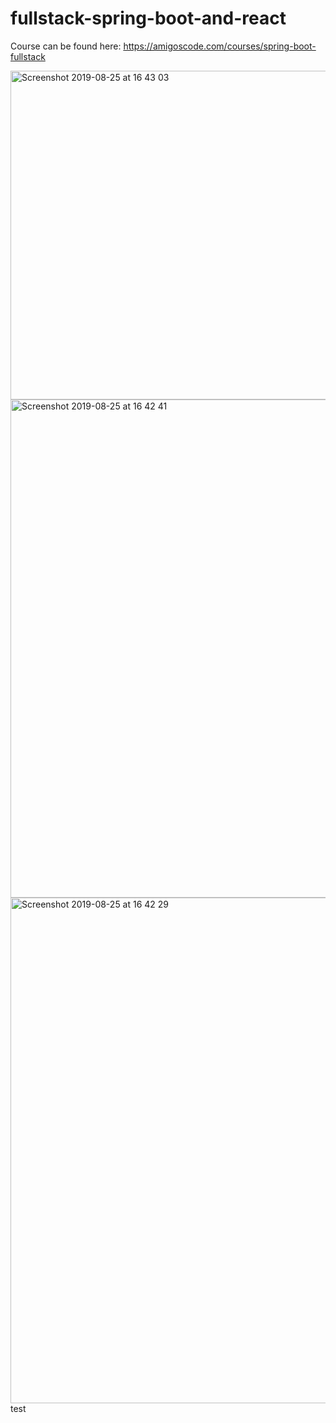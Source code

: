 # fullstack-spring-boot-and-react

Course can be found here: https://amigoscode.com/courses/spring-boot-fullstack

<img width="526" alt="Screenshot 2019-08-25 at 16 43 03" src="https://user-images.githubusercontent.com/40702606/63652369-7fb28980-c757-11e9-96a7-b722bf6b8a34.png">

</br> 

<img width="797" alt="Screenshot 2019-08-25 at 16 42 41" src="https://user-images.githubusercontent.com/40702606/63652397-b8eaf980-c757-11e9-9ed8-e7f73d148e92.png">

</br> 

<img width="809" alt="Screenshot 2019-08-25 at 16 42 29" src="https://user-images.githubusercontent.com/40702606/63652407-cb653300-c757-11e9-9c49-6568fe8416c4.png">
test